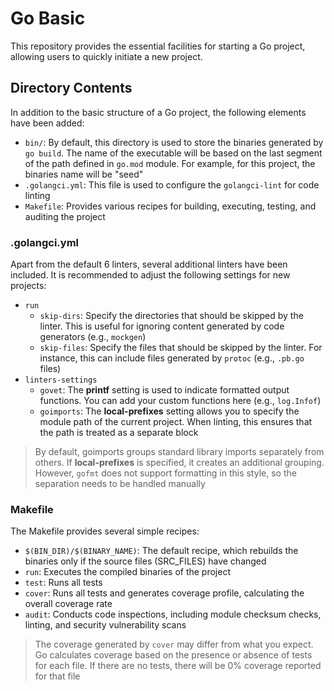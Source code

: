 # Go Basic
This repository provides the essential facilities for starting a Go project, allowing users to quickly initiate a new project.


## Directory Contents
In addition to the basic structure of a Go project, the following elements have been added:

- `bin/`: By default, this directory is used to store the binaries generated by `go build`. The name of the executable will be based on the last segment of the path defined in `go.mod` module. For example, for this project, the binaries name will be "seed"
- `.golangci.yml`: This file is used to configure the `golangci-lint` for code linting
- `Makefile`: Provides various recipes for building, executing, testing, and auditing the project

### .golangci.yml
Apart from the default 6 linters, several additional linters have been included. It is recommended to adjust the following settings for new projects:

- `run`
    - `skip-dirs`: Specify the directories that should be skipped by the linter. This is useful for ignoring content generated by code generators (e.g., `mockgen`)
    - `skip-files`: Specify the files that should be skipped by the linter. For instance, this can include files generated by `protoc` (e.g., `.pb.go` files)
- `linters-settings`
    - `govet`: The **printf** setting is used to indicate formatted output functions. You can add your custom functions here (e.g., `log.Infof`)
    - `goimports`: The **local-prefixes** setting allows you to specify the module path of the current project. When linting, this ensures that the path is treated as a separate block

> By default, goimports groups standard library imports separately from others. If **local-prefixes** is specified, it creates an additional grouping. However, `gofmt` does not support formatting in this style, so the separation needs to be handled manually

### Makefile
The Makefile provides several simple recipes:

- `$(BIN_DIR)/$(BINARY_NAME)`: The default recipe, which rebuilds the binaries only if the source files (SRC_FILES) have changed
- `run`: Executes the compiled binaries of the project
- `test`: Runs all tests
- `cover`: Runs all tests and generates coverage profile, calculating the overall coverage rate
- `audit`: Conducts code inspections, including module checksum checks, linting, and security vulnerability scans

> The coverage generated by `cover` may differ from what you expect. Go calculates coverage based on the presence or absence of tests for each file. If there are no tests, there will be 0% coverage reported for that file
